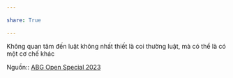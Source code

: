 ---  
share: True  
---  
Không quan tâm đến luật không nhất thiết là coi thường luật, mà có thể là có một cơ chế khác  
Nguồn:: [ABG Open Special 2023](../../%CE%9E%20Ngu%E1%BB%93n/ABG%20Open%20Special%202023.md)  
